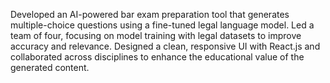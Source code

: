 Developed an AI-powered bar exam preparation tool that generates multiple-choice questions using a fine-tuned legal language model. Led a team of four, focusing on model training with legal datasets to improve accuracy and relevance. Designed a clean, responsive UI with React.js and collaborated across disciplines to enhance the educational value of the generated content.
